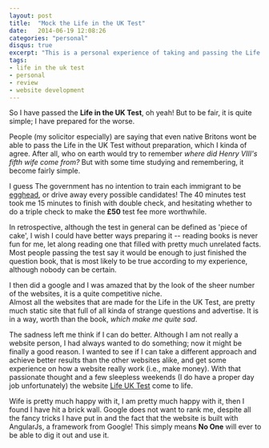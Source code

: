 ```yaml
---
layout: post
title:  "Mock the Life in the UK Test"
date:   2014-06-19 12:08:26
categories: "personal"
disqus: true
excerpt: "This is a personal experience of taking and passing the Life in the UK Test a while back ago."
tags:
- life in the uk test
- personal
- review
- website development
---
```


So I have passed the **Life in the UK Test**, oh yeah! But to be fair, it is quite simple;
I have prepared for the worse.

People (my solicitor especially) are saying that even native Britons wont be able to pass the Life
in the UK Test without preparation, which I kinda of agree. After all, who on earth would try to remember
 _where did Henry VIII's fifth wife come from?_
But with some time studying and remembering, it become fairly simple.

I guess The government has no intention to
train each immigrant to be [egghead](http://www.bbc.co.uk/programmes/b006z736),
or drive away every possible candidates!
The 40 minutes test took me 15 minutes to finish with double check,
and hesitating whether to do a triple check to make the **£50** test fee more worthwhile.

In retrospective, although the test in general can be defined as 'piece of cake',
I wish I could have better ways preparing it -- reading books is never fun for me, let
along reading one that filled with pretty much unrelated facts. Most people
passing the test say it would be enough to just finished the question book, that
is most likely to be true according to my experience, although nobody can be certain.

I then did a google and  I was amazed that
by the look of the sheer number of the websites, it is a quite competitive niche.  
Almost all the websites that are made for the Life in the UK Test,
are pretty much static site that full of all kinda of strange questions and advertise.
It is in a way, worth than the book, _which make me quite sad_.

The sadness left me think if I can do better. Although I am not really
a website person, I had always wanted to do something; now it might be finally a good reason.
I wanted to see if I can take a different approach and achieve better results than
the other websites alike, and get some experience on how a website
really work (i.e., make money).
With that passionate thought and a few sleepless weekends (I do have a proper day job unfortunately)
the website [Life UK Test](http://www.testlifeinuk.com) come to life.

Wife is pretty much happy with it, I am pretty much happy with it, then I found
I have hit a brick wall. Google does not want to rank me, despite all the fancy
tricks I have put in and the fact that the website is built with AngularJs, a framework from Google!
This simply means **No One** will ever to be able to dig it out and use it.
